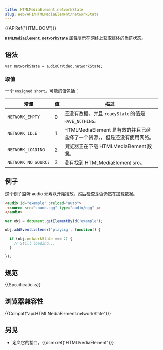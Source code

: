 ```yaml
---
title: HTMLMediaElement.networkState
slug: Web/API/HTMLMediaElement/networkState
---
```

{{APIRef("HTML DOM")}}

**`HTMLMediaElement.networkState`** 属性表示在网络上获取媒体的当前状态。

## 语法

```plain
var networkState = audioOrVideo.networkState;
```

### 取值

一个 `unsigned short`。可能的值包括：

| 常量                | 值  | 描述                                                                    |
| ------------------- | --- | ----------------------------------------------------------------------- |
| `NETWORK_EMPTY`     | 0   | 还没有数据。并且 `readyState` 的值是 `HAVE_NOTHING`。                   |
| `NETWORK_IDLE`      | 1   | HTMLMediaElement 是有效的并且已经选择了一个资源，，但是还没有使用网络。 |
| `NETWORK_LOADING`   | 2   | 浏览器正在下载 HTMLMediaElement 数据。                                  |
| `NETWORK_NO_SOURCE` | 3   | 没有找到 HTMLMediaElement src。                                         |

## 例子

这个例子监听 audio 元素以开始播放，然后检查是否仍然在加载数据。

```html
<audio id="example" preload="auto">
 <source src="sound.ogg" type="audio/ogg" />
</audio>
```

```js
var obj = document.getElementById('example');

obj.addEventListener('playing', function() {

  if (obj.networkState === 2) {
    // Still loading...
  }

});
```

## 规范

{{Specifications}}

## 浏览器兼容性

{{Compat("api.HTMLMediaElement.networkState")}}

## 另见

- 定义它的接口，{{domxref("HTMLMediaElement")}}.
